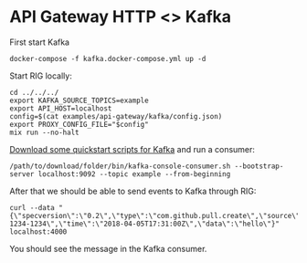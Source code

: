 # API Gateway HTTP <> Kafka

First start Kafka

```shell
docker-compose -f kafka.docker-compose.yml up -d
```

Start RIG locally:

```shell
cd ../../../
export KAFKA_SOURCE_TOPICS=example
export API_HOST=localhost
config=$(cat examples/api-gateway/kafka/config.json)
export PROXY_CONFIG_FILE="$config"
mix run --no-halt
```

[Download some quickstart scripts for Kafka](https://kafka.apache.org/quickstart) and run a consumer:

```shell
/path/to/download/folder/bin/kafka-console-consumer.sh --bootstrap-server localhost:9092 --topic example --from-beginning
```

After that we should be able to send events to Kafka through RIG:

```shell
curl --data "{\"specversion\":\"0.2\",\"type\":\"com.github.pull.create\",\"source\":\"https://github.com/cloudevents/spec/pull\",\"id\":\"A234-1234-1234\",\"time\":\"2018-04-05T17:31:00Z\",\"data\":\"hello\"}"  localhost:4000
```

You should see the message in the Kafka consumer.
